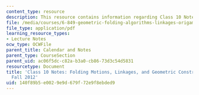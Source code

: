 ```yaml
---
content_type: resource
description: This resource contains information regarding Class 10 Notes, Fall 2012.
file: /media/courses/6-849-geometric-folding-algorithms-linkages-origami-polyhedra-fall-2012/140f89b5e0029e9d679f72e9f8ebded9_MIT6_849F12_C10.pdf
file_type: application/pdf
learning_resource_types:
- Lecture Notes
ocw_type: OCWFile
parent_title: Calendar and Notes
parent_type: CourseSection
parent_uid: ac06f5dc-c82a-b3a0-cb86-73d3c54d5831
resourcetype: Document
title: 'Class 10 Notes: Folding Motions, Linkages, and Geometric Construction, 6.849
  Fall 2012'
uid: 140f89b5-e002-9e9d-679f-72e9f8ebded9
---
```

